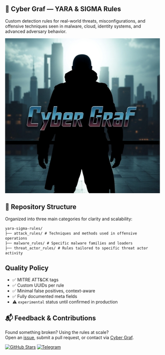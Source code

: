 ## 🧬 Cyber Graf — YARA & SIGMA Rules

Custom detection rules for real-world threats, misconfigurations, and offensive techniques seen in malware, cloud, identity systems, and advanced adversary behavior.

![project_logo](/cyber_graf_logo.jpg)

## 📁 Repository Structure

Organized into three main categories for clarity and scalability:
```
yara-sigma-rules/
├── attack_rules/ # Techniques and methods used in offensive operations
├── malware_rules/ # Specific malware families and loaders
├── threat_actor_rules/ # Rules tailored to specific threat actor activity
```

## Quality Policy

- ✅ MITRE ATT&CK tags  
- ✅ Custom UUIDs per rule  
- ✅ Minimal false positives, context-aware  
- ✅ Fully documented meta fields  
- ⚠️ `experimental` status until confirmed in production

## 📬 Feedback & Contributions

Found something broken? Using the rules at scale?  
Open an [issue](https://github.com/Cyber-Graf/yara-sigma-rules/issues), submit a pull request, or contact via [Cyber Graf](https://t.me/cyber_graf).

[![GitHub Stars](https://img.shields.io/github/stars/Cyber-Graf/yara-sigma-rules.svg?style=social)](https://github.com/Cyber-Graf/yara-sigma-rules/stargazers)
[![Telegram](https://img.shields.io/badge/Telegram-Join-blue?logo=telegram)](https://t.me/cyber_graf)
